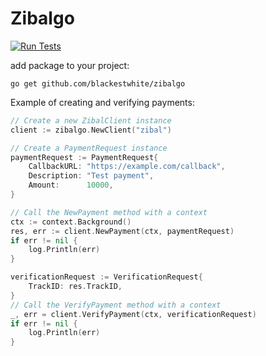 # Zibalgo

[![Run Tests](https://github.com/blackestwhite/zibalgo/actions/workflows/tests.yml/badge.svg)](https://github.com/blackestwhite/zibalgo/actions/workflows/tests.yml)

add package to your project:
```
go get github.com/blackestwhite/zibalgo
```

Example of creating and verifying payments:

```go
// Create a new ZibalClient instance
client := zibalgo.NewClient("zibal")

// Create a PaymentRequest instance
paymentRequest := PaymentRequest{
    CallbackURL: "https://example.com/callback",
    Description: "Test payment",
    Amount:      10000,
}

// Call the NewPayment method with a context
ctx := context.Background()
res, err := client.NewPayment(ctx, paymentRequest)
if err != nil {
    log.Println(err)
}

verificationRequest := VerificationRequest{
    TrackID: res.TrackID,
}
// Call the VerifyPayment method with a context
_, err = client.VerifyPayment(ctx, verificationRequest)
if err != nil {
    log.Println(err)
}
```